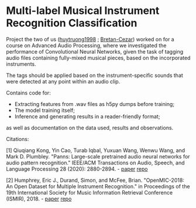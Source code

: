 # Multi-label Musical Instrument Recognition Classification

Project the two of us ([huytruong1998](https://github.com/huytruong1998) ; [Bretan-Cezar](https://github.com/Bretan-Cezar)) 
worked on for a course on Advanced Audio Processing,
where we investigated the performance of Convolutional Neural Networks, 
given the task of tagging audio files containing fully-mixed musical pieces, based on 
the incorporated instruments.

The tags should be applied based on the instrument-specific 
sounds that were detected at any point within an audio clip.

Contains code for:

- Extracting features from .wav files as h5py dumps before training;
- The model training itself;
- Inference and generating results in a reader-friendly format;

as well as documentation on the data used, results and observations.

Citations:

\[1\] Qiuqiang Kong, Yin Cao, Turab Iqbal, Yuxuan Wang, Wenwu Wang, and Mark D. Plumbley.
"Panns: Large-scale pretrained audio neural networks for audio pattern recognition." IEEE/ACM
Transactions on Audio, Speech, and Language Processing 28 (2020): 2880-2894. - [paper](https://arxiv.org/pdf/1912.10211) [repo](https://github.com/qiuqiangkong/audioset_tagging_cnn/)

\[2\] Humphrey, Eric J., Durand, Simon, and McFee, Brian. 
"OpenMIC-2018: An Open Dataset for Multiple Instrument Recognition." 
in Proceedings of the 19th International Society for Music Information Retrieval Conference (ISMIR), 2018. - [paper](https://zenodo.org/records/1492445#.XsPDCRMzZTY) [repo](https://github.com/cosmir/openmic-2018)
